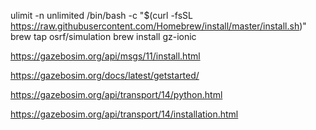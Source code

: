 ulimit -n unlimited
/bin/bash -c "$(curl -fsSL https://raw.githubusercontent.com/Homebrew/install/master/install.sh)"
brew tap osrf/simulation
brew install gz-ionic


https://gazebosim.org/api/msgs/11/install.html

https://gazebosim.org/docs/latest/getstarted/

https://gazebosim.org/api/transport/14/python.html

https://gazebosim.org/api/transport/14/installation.html



